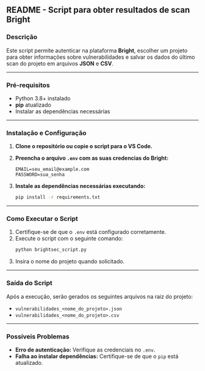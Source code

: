 ## **README - Script para obter resultados de scan Bright**  

### **Descrição**  
Este script permite autenticar na plataforma **Bright**, escolher um projeto para obter informações sobre vulnerabilidades e salvar os dados do último scan do projeto em arquivos **JSON** e **CSV**. 

---

### **Pré-requisitos**  
- Python 3.8+ instalado  
- **pip** atualizado  
- Instalar as dependências necessárias  

---

### **Instalação e Configuração**  

1. **Clone o repositório ou copie o script para o VS Code.**  

2. **Preencha o arquivo `.env` com as suas credencias do Bright:**  
   ```plaintext
   EMAIL=seu_email@example.com
   PASSWORD=sua_senha

3. **Instale as dependências necessárias executando:**  
   ```bash
   pip install -r requirements.txt
   ```

---

### **Como Executar o Script**  
1. Certifique-se de que o `.env` está configurado corretamente.  
2. Execute o script com o seguinte comando:  
   ```bash
   python brightsec_script.py
   ```  
3. Insira o nome do projeto quando solicitado.  

---

### **Saída do Script**  
Após a execução, serão gerados os seguintes arquivos na raiz do projeto:  
- `vulnerabilidades_<nome_do_projeto>.json`  
- `vulnerabilidades_<nome_do_projeto>.csv`  

---

### **Possíveis Problemas**  
- **Erro de autenticação:** Verifique as credenciais no `.env`.  
- **Falha ao instalar dependências:** Certifique-se de que o `pip` está atualizado.  

